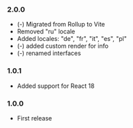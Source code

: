 ### 2.0.0
- (-) Migrated from Rollup to Vite
- Removed "ru" locale
- Added locales: "de", "fr", "it", "es", "pl"
- (-) added custom render for info
- (-) renamed interfaces

### 1.0.1
- Added support for React 18


### 1.0.0
- First release
